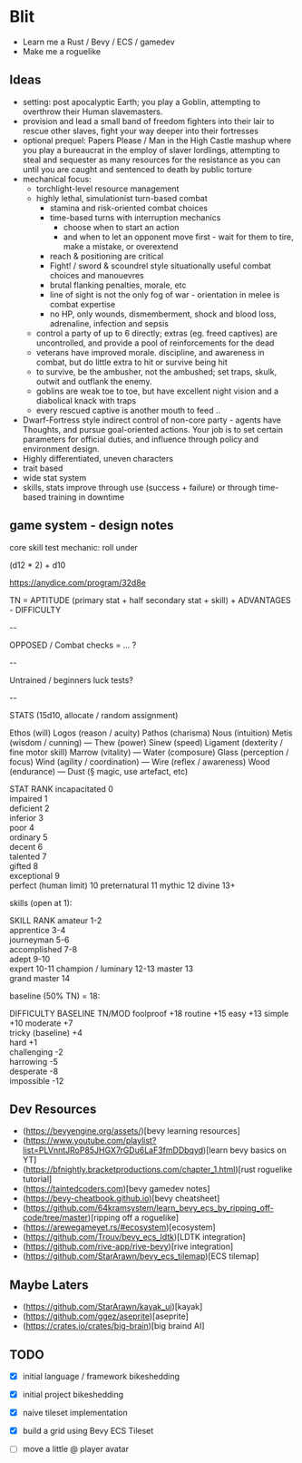 # Blit

- Learn me a Rust / Bevy / ECS / gamedev
- Make me a roguelike

## Ideas

- setting: post apocalyptic Earth; you play a Goblin, attempting to overthrow their Human slavemasters.
- provision and lead a small band of freedom fighters into their lair to rescue other slaves, fight your way deeper into their fortresses
- optional prequel: Papers Please / Man in the High Castle mashup where you play a bureaucrat in the employ of slaver lordlings, attempting to steal and sequester as many resources for the resistance as you can until you are caught and sentenced to death by public torture
- mechanical focus:
  - torchlight-level resource management
  - highly lethal, simulationist turn-based combat
    - stamina and risk-oriented combat choices
    - time-based turns with interruption mechanics
      - choose when to start an action
      - and when to let an opponent move first - wait for them to tire, make a mistake, or overextend
    - reach & positioning are critical
    - Fight! / sword & scoundrel style situationally useful combat choices and manouevres
    - brutal flanking penalties, morale, etc
    - line of sight is not the only fog of war - orientation in melee is combat expertise
    - no HP, only wounds, dismemberment, shock and blood loss, adrenaline, infection and sepsis
  - control a party of up to 6 directly; extras (eg. freed captives) are uncontrolled, and provide a pool of reinforcements for the dead
  - veterans have improved morale. discipline, and awareness in combat, but do little extra to hit or survive being hit
  - to survive, be the ambusher, not the ambushed; set traps, skulk, outwit and outflank the enemy.
  - goblins are weak toe to toe, but have excellent night vision and a diabolical knack with traps
  - every rescued captive is another mouth to feed  ..
- Dwarf-Fortress style indirect control of non-core party - agents have Thoughts, and pursue goal-oriented actions. Your job is to set certain parameters for official duties, and influence through policy and environment design.
- Highly differentiated, uneven characters
 - trait based
 - wide stat system
 - skills, stats improve through use (success + failure) or through time-based training in downtime

## game system - design notes

core skill test mechanic: roll under

(d12 * 2) + d10

https://anydice.com/program/32d8e

TN = APTITUDE (primary stat + half secondary stat + skill) + ADVANTAGES - DIFFICULTY

--

OPPOSED / Combat checks =  … ? 

-- 

Untrained / beginners luck tests? 

--

STATS (15d10, allocate / random assignment)

Ethos (will)
Logos (reason / acuity) Pathos (charisma)
Nous (intuition)
Metis (wisdom / cunning)
—
Thew (power) Sinew (speed)
Ligament (dexterity / fine motor skill)
Marrow (vitality)
—
Water (composure)
Glass (perception / focus)
Wind (agility / coordination)
—
Wire (reflex / awareness)
Wood (endurance)
—
Dust (§ magic, use artefact, etc)

STAT	RANK
incapacitated	0   
impaired	1   
deficient	2  
inferior	3  
poor	4  
ordinary	5  
decent	6  
talented	7    
gifted	8  
exceptional	9  
perfect (human limit)	10 
preternatural	11 
mythic	12 
divine	13+

skills (open at 1):

SKILL	RANK
amateur	1-2  
apprentice	3-4  
journeyman	5-6  
accomplished	7-8  
adept	9-10  
expert	10-11 
champion / luminary	12-13
master	13   
grand master	14   

baseline (50% TN) = 18:

DIFFICULTY	BASELINE	TN/MOD
foolproof	+18	
routine	+15	
easy	+13	
simple	+10	
moderate	+7	
tricky (baseline)	+4	
hard	+1	
challenging	-2	
harrowing	-5	
desperate	-8	
impossible	-12	

## Dev Resources
- (https://bevyengine.org/assets/)[bevy learning resources]
- (https://www.youtube.com/playlist?list=PLVnntJRoP85JHGX7rGDu6LaF3fmDDbqyd)[learn bevy basics on YT]
- (https://bfnightly.bracketproductions.com/chapter_1.html)[rust roguelike tutorial]
- (https://taintedcoders.com)[bevy gamedev notes]
- (https://bevy-cheatbook.github.io)[bevy cheatsheet]
- (https://github.com/64kramsystem/learn_bevy_ecs_by_ripping_off-code/tree/master)[ripping off a roguelike]
- (https://arewegameyet.rs/#ecosystem)[ecosystem]
- (https://github.com/Trouv/bevy_ecs_ldtk)[LDTK integration]
- (https://github.com/rive-app/rive-bevy)[rive integration]
- (https://github.com/StarArawn/bevy_ecs_tilemap)[ECS tilemap]


## Maybe Laters
- (https://github.com/StarArawn/kayak_ui)[kayak]
- (https://github.com/ggez/aseprite)[aseprite]
- (https://crates.io/crates/big-brain)[big braind AI]

## TODO 

 - [x] initial language / framework bikeshedding
 - [x] initial project bikeshedding
 - [x] naive tileset implementation
 - [x] build a grid using Bevy ECS Tileset
 - [ ] move a little @ player avatar

